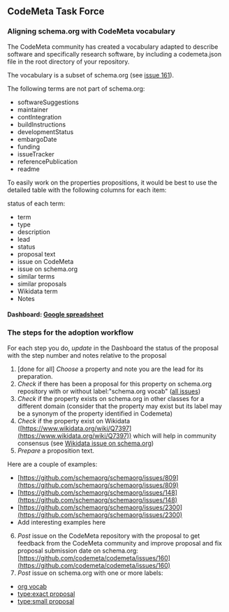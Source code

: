 ## CodeMeta Task Force

### Aligning schema.org with CodeMeta vocabulary

The CodeMeta community has created a vocabulary adapted to describe software and specifically research software, by including a codemeta.json file in the root directory of your repository.

The vocabulary is a subset of schema.org (see [issue 161](https://github.com/codemeta/codemeta/issues/161)).

The following terms are not part of schema.org:
- softwareSuggestions
- maintainer
- contIntegration
- buildInstructions
- developmentStatus
- embargoDate
- funding
- issueTracker
- referencePublication
- readme

To easily work on the properties propositions, it would be best to use 
the detailed table with the following columns for each item:

status of each term:

- term
- type
- description
- lead
- status
- proposal text
- issue on CodeMeta
- issue on schema.org
- similar terms
- similar proposals
- Wikidata term
- Notes

#### Dashboard: [Google spreadsheet](https://docs.google.com/spreadsheets/d/1VmUBdgaC7mtj7gDNqTBzPUdosux1R26Cyp7qA7WHkNA/edit?usp=sharing)



### The steps for the adoption workflow

For each step you do, *update* in the Dashboard the status of the proposal with the step number and notes relative to the proposal

1. [done for all] *Choose* a property and note you are the lead for its preparation.
2. *Check* if there has been a proposal for this property on schema.org repository with or without label:&quot;schema.org vocab&quot;  ([all issues](https://github.com/schemaorg/schemaorg/issues?utf8=%E2%9C%93&amp;q=is%3Aissue+is%3Aopen+))
3. *Check* if the property exists on schema.org in other classes for a different domain (consider that the property may exist but its label may be a synonym of the property identified in Codemeta)
4. *Check* if the property exist on Wikidata ([https://www.wikidata.org/wiki/Q7397](https://www.wikidata.org/wiki/Q7397)) which will help in community consensus (see [Wikidata issue on schema.org](https://github.com/schemaorg/schemaorg/issues/280))
5. *Prepare* a proposition text.

Here are a couple of examples:

- [https://github.com/schemaorg/schemaorg/issues/809](https://github.com/schemaorg/schemaorg/issues/809)
- [https://github.com/schemaorg/schemaorg/issues/148](https://github.com/schemaorg/schemaorg/issues/148)
- [https://github.com/schemaorg/schemaorg/issues/2300](https://github.com/schemaorg/schemaorg/issues/2300)
- Add interesting examples here

6. *Post* issue on the CodeMeta repository with the proposal to get feedback from the CodeMeta community and improve proposal and fix proposal submission date on schema.org: [https://github.com/codemeta/codemeta/issues/160](https://github.com/codemeta/codemeta/issues/160)
7. *Post* issue on schema.org with one or more labels:

  - [org vocab](https://github.com/schemaorg/schemaorg/labels/schema.org%20vocab)
  - [type:exact proposal](https://github.com/schemaorg/schemaorg/labels/type%3Aexact%20proposal)
  - [type:small proposal](https://github.com/schemaorg/schemaorg/labels/type%3Asmall%20proposal)

